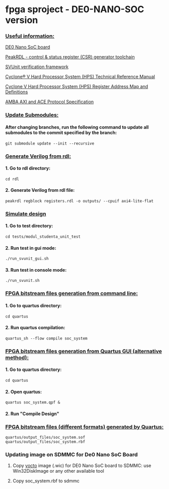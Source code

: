 # fpga sproject - DE0-NANO-SOC version

### <ins>Useful information:</ins>
[DE0 Nano SoC board](https://www.terasic.com.tw/cgi-bin/page/archive.pl?Language=English&CategoryNo=167&No=941)

[PeakRDL - control & status register (CSR) generator toolchain](https://peakrdl.readthedocs.io/en/latest/index.html)

[SVUnit verification framework](https://docs.svunit.org/en/stable/)

[Cyclone® V Hard Processor System (HPS) Technical Reference Manual](https://www.intel.com/content/www/us/en/docs/programmable/683126/21-2/hard-processor-system-technical-reference.html)

[Cyclone V Hard Processor System (HPS) Register Address Map and Definitions](https://www.intel.com/content/www/us/en/programmable/hps/cyclone-v/hps.html)

[AMBA AXI and ACE Protocol Specification](https://developer.arm.com/documentation/ihi0022/e)

### <ins>Update Submodules:</ins>
#### After changing branches, run the following command to update all submodules to the commit specified by the branch:

    git submodule update --init --recursive

### <ins>Generate Verilog from rdl:</ins>
#### 1. Go to rdl directory:

    cd rdl

#### 2. Generate Verilog from rdl file:

    peakrdl regblock registers.rdl -o outputs/ --cpuif axi4-lite-flat

### <ins>Simulate design</ins>
#### 1. Go to test directory:

    cd tests/modul_studenta_unit_test

#### 2. Run test in gui mode:

    ./run_svunit_gui.sh

#### 3. Run test in console mode:

    ./run_svunit.sh

### <ins>FPGA bitstream files generation from command line:</ins>
#### 1. Go to quartus directory:

    cd quartus

#### 2. Run quartus compilation:

    quartus_sh --flow compile soc_system

### <ins>FPGA bitstream files generation from Quartus GUI (alternative method):</ins>
#### 1. Go to quartus directory:

    cd quartus

#### 2. Open quartus:

    quartus soc_system.qpf &

#### 2. Run "Compile Design"

### <ins>FPGA bitstream files (different formats) generated by Quartus:</ins>

    quartus/output_files/soc_system.sof
    quartus/output_files/soc_system.rbf

### Updating image on SDMMC for De0 Nano SoC Board
1. Copy [yocto](https://git.pg.edu.pl/ksti-projekty-grupowe-fpga/yocto) image (.wic) for DE0 Nano SoC board to SDMMC: use Win32DiskImage or any other available tool

2. Copy soc_system.rbf to sdmmc